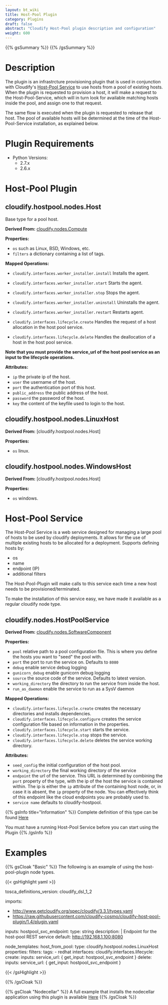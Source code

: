 ```yaml
---
layout: bt_wiki
title: Host-Pool Plugin
category: Plugins
draft: false
abstract: "Cloudify Host-Pool plugin description and configuration"
weight: 600
---
```

{{% gsSummary %}} {{% /gsSummary %}}

# Description

The plugin is an infrastrcture provisioning plugin that is used in conjunction with Cloudify's [Host-Pool Service](https://github.com/cloudify-cosmo/cloudify-host-pool-service) to use hosts from a pool of existing hosts.
When the plugin is requested to provision a host, it will make a request to the Host-Pool-Service, which will in turn look for available matching hosts inside the pool, and assign one to that request.

The same flow is executed when the plugin is requested to release that host.
The pool of available hosts will be determined at the time of the Host-Pool-Service installation, as explained below.

# Plugin Requirements

* Python Versions:
    * 2.7.x
    * 2.6.x

# Host-Pool Plugin

## cloudify.hostpool.nodes.Host

Base type for a pool host.

**Derived From:** [cloudify.nodes.Compute](reference-types.html)

**Properties:**

  * `os` such as Linux, BSD, Windows, etc.
  * `filters` a dictionary containing a list of tags.

**Mapped Operations:**

  * `cloudify.interfaces.worker_installer.install` Installs the agent.
  * `cloudify.interfaces.worker_installer.start` Starts the agent.
  * `cloudify.interfaces.worker_installer.stop` Stops the agent.
  * `cloudify.interfaces.worker_installer.uninstall` Uninstalls the agent.
  * `cloudify.interfaces.worker_installer.restart` Restarts agent.

  * `cloudify.interfaces.lifecycle.create` Handles the request of a host allocation in the host pool service.
  * `cloudify.interfaces.lifecycle.delete` Handles the deallocation of a host in the host pool service.

**Note that you must provide the service_url of the host pool service as an input to the lifecycle operations.**

**Attributes:**

  * `ip` the private ip of the host.
  * `user` the username of the host.
  * `port` the authentication port of this host.
  * `public_address` the public address of the host.
  * `password` the password of the host.
  * `key` the content of the keyfile used to login to the host.


## cloudify.hostpool.nodes.LinuxHost

**Derived From:** [cloudify.hostpool.nodes.Host]

**Properties:**

  * `os` linux.


## cloudify.hostpool.nodes.WindowsHost

**Derived From:** [cloudify.hostpool.nodes.Host]

**Properties:**

  * `os` windows.


# Host-Pool Service

The Host-Pool Service is a web service designed for managing a large pool of hosts to be used by cloudify deployments.
It allows for the use of multiple existing hosts to be allocated for a deployment. Supports defining hosts by:

  * os
  * name
  * endpoint (IP)
  * additional filters

The Host-Pool-Plugin will make calls to this service each time a new host
needs to be provisioned/terminated.

To make the installation of this service easy, we have made it available as a regular cloudify node type.

## cloudify.nodes.HostPoolService

**Derived From:** [cloudify.nodes.SoftwareComponent](reference-types.html)

**Properties:**

  * `pool` relative path to a pool configuration file. This is where you define the hosts you want to "seed" the pool with.
  * `port` the port to run the service on. Defaults to `8080`
  * `debug` enable service debug logging
  * `gunicorn_debug` enable gunicorn debug logging
  * `source` the source code of the service. Defaults to latest version.
  * `working_directory` the directory to run the service from inside the host.
  * `run_as_daemon` enable the service to run as a SysV daemon

**Mapped Operations:**

  * `cloudify.interfaces.lifecycle.create` creates the necessary directories and installs dependencies.
  * `cloudify.interfaces.lifecycle.configure` creates the service configuration file based on information in the properties.
  * `cloudify.interfaces.lifecycle.start` starts the service.
  * `cloudify.interfaces.lifecycle.stop` stops the service.
  * `cloudify.interfaces.lifecycle.delete` deletes the service working directory.

**Attributes:**

  * `seed_config` the initial configuration of the host pool.
  * `working_directory` the final working directory of the service
  * `endpoint` the url of the service. This URL is determined by combining the `port` property of the type, with the ip of the host the service is contained within.
  The ip is either the `ip` attribute of the containing host node, or, in case it is absent, the `ip` property of the node.
  You can effectively think of this endpoint like the cloud endpoints you are probably used to.
  * `service name` defaults to cloudify-hostpool.

{{% gsInfo title="Information" %}}
Complete definition of this type can be found [Here](https://github.com/cloudify-cosmo/cloudify-host-pool-service/blob/master/host-pool-service.yaml)

You must have a running Host-Pool Service before you can start using the Plugin
{{% /gsInfo %}}


# Examples


{{% gsCloak "Basic" %}}
The following is an example of using the host-pool-plugin node types.

{{< gsHighlight  yaml  >}}

tosca_definitions_version: cloudify_dsl_1_2

imports:
  - http://www.getcloudify.org/spec/cloudify/3.3.1/types.yaml
  - https://raw.githubusercontent.com/cloudify-cosmo/cloudify-host-pool-plugin/1.4/plugin.yaml

inputs:
  hostpool_svc_endpoint:
    type: string
    description: |
      Endpoint for the host-pool REST service
    default: http://192.168.1.100:8080

node_templates:
  host_from_pool:
    type: cloudify.hostpool.nodes.LinuxHost
    properties:
      filters:
        tags:
        - redhat
    interfaces:
      cloudify.interfaces.lifecycle:
        create:
          inputs:
            service_url: { get_input: hostpool_svc_endpoint }
        delete:
          inputs:
            service_url: { get_input: hostpool_svc_endpoint }

{{< /gsHighlight >}}

{{% /gsCloak %}}

{{% gsCloak "Nodecellar" %}}
A full example that installs the nodecellar application using this plugin is available [Here](https://github.com/cloudify-cosmo/cloudify-nodecellar-example/blob/master/host-pool-blueprint.yaml)
{{% /gsCloak %}}
